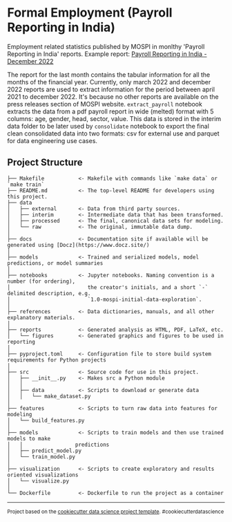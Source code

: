 Formal Employment (Payroll Reporting in India)
==============================

Employment related statistics published by MOSPI in monlthy 'Payroll Reporting in India' reports.
Example report: [Payroll Reporting in India - December 2022](https://www.mospi.gov.in/sites/default/files/press_release/PayrollReporting-in-India-AnEmploymentPerspective-December2022__24022023.pdf)

The report for the last month contains the tabular information for all the months of the financial year. Currently, only march 2022 and december 2022 reports are used to extract information for the period between april 2021 to december 2022. It's because no other reports are available on the press releases section of MOSPI website.
`extract_payroll` notebook extracts the data from a pdf payroll report in wide (melted) format with 5 columns: age, gender, head, sector, value.
This data is stored in the interim data folder to be later used by `consolidate` notebook to export the final clean consolidated data into two formats: csv for external use and parquet for data engineering use cases.

Project Structure
------------

    ├── Makefile           <- Makefile with commands like `make data` or `make train`
    ├── README.md          <- The top-level README for developers using this project.
    ├── data
    │   ├── external       <- Data from third party sources.
    │   ├── interim        <- Intermediate data that has been transformed.
    │   ├── processed      <- The final, canonical data sets for modeling.
    │   └── raw            <- The original, immutable data dump.
    │
    ├── docs               <- Documentation site if available will be generated using [Docz](https://www.docz.site/)
    │
    ├── models             <- Trained and serialized models, model predictions, or model summaries
    │
    ├── notebooks          <- Jupyter notebooks. Naming convention is a number (for ordering),
    │                         the creator's initials, and a short `-` delimited description, e.g.
    │                         `1.0-mospi-initial-data-exploration`.
    │
    ├── references         <- Data dictionaries, manuals, and all other explanatory materials.
    │
    ├── reports            <- Generated analysis as HTML, PDF, LaTeX, etc.
    │   └── figures        <- Generated graphics and figures to be used in reporting
    │
    ├── pyproject.toml     <- Configuration file to store build system requirements for Python projects
    │
    ├── src                <- Source code for use in this project.
    │   ├── __init__.py    <- Makes src a Python module
    │   │
    │   ├── data           <- Scripts to download or generate data
    │   │   └── make_dataset.py
    │
    ├── features           <- Scripts to turn raw data into features for modeling
    │   └── build_features.py
    │
    ├── models             <- Scripts to train models and then use trained models to make
    │   │                 predictions
    │   ├── predict_model.py
    │   └── train_model.py
    │
    ├── visualization      <- Scripts to create exploratory and results oriented visualizations
    │   └── visualize.py
    │
    └── Dockerfile         <- Dockerfile to run the project as a container
    
--------

<p><small>Project based on the <a target="_blank" href="https://drivendata.github.io/cookiecutter-data-science/">cookiecutter data science project template</a>. #cookiecutterdatascience</small></p>
